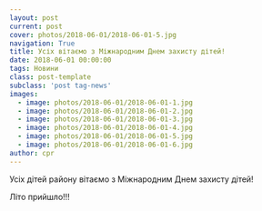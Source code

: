 ```yaml
---
layout: post
current: post
cover: photos/2018-06-01/2018-06-01-5.jpg
navigation: True
title: Усіх вітаємо з Міжнародним Днем захисту дітей!
date: 2018-06-01 00:00:00
tags: Новини
class: post-template
subclass: 'post tag-news'
images:
  - image: photos/2018-06-01/2018-06-01-1.jpg
  - image: photos/2018-06-01/2018-06-01-2.jpg
  - image: photos/2018-06-01/2018-06-01-3.jpg
  - image: photos/2018-06-01/2018-06-01-4.jpg
  - image: photos/2018-06-01/2018-06-01-5.jpg
  - image: photos/2018-06-01/2018-06-01-6.jpg
author: cpr
---
```


Усіх дітей району вітаємо з Міжнародним Днем захисту дітей!

Літо прийшло!!!
